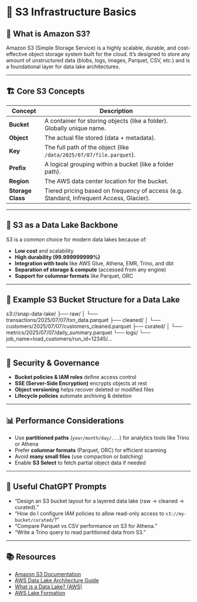 # 🌊 S3 Infrastructure Basics

## 🧠 What is Amazon S3?

Amazon S3 (Simple Storage Service) is a highly scalable, durable, and cost-effective object storage system built for the cloud. It’s designed to store any amount of unstructured data (blobs, logs, images, Parquet, CSV, etc.) and is a foundational layer for data lake architectures.

---

## 🏗️ Core S3 Concepts

| Concept       | Description |
|---------------|-------------|
| **Bucket**    | A container for storing objects (like a folder). Globally unique name. |
| **Object**    | The actual file stored (data + metadata). |
| **Key**       | The full path of the object (like `/data/2025/07/07/file.parquet`). |
| **Prefix**    | A logical grouping within a bucket (like a folder path). |
| **Region**    | The AWS data center location for the bucket. |
| **Storage Class** | Tiered pricing based on frequency of access (e.g. Standard, Infrequent Access, Glacier). |

---

## 🧰 S3 as a Data Lake Backbone

S3 is a common choice for modern data lakes because of:

- **Low cost** and scalability  
- **High durability (99.999999999%)**  
- **Integration with tools** like AWS Glue, Athena, EMR, Trino, and dbt  
- **Separation of storage & compute** (accessed from any engine)  
- **Support for columnar formats** like Parquet, ORC  

---

## 🧪 Example S3 Bucket Structure for a Data Lake

s3://snap-data-lake/
├── raw/
│   └── transactions/2025/07/07/txn_data.parquet
├── cleaned/
│   └── customers/2025/07/07/customers_cleaned.parquet
├── curated/
│   └── metrics/2025/07/07/daily_summary.parquet
└── logs/
└── job_name=load_customers/run_id=12345/…

---

## 🔐 Security & Governance

- **Bucket policies & IAM roles** define access control  
- **SSE (Server-Side Encryption)** encrypts objects at rest  
- **Object versioning** helps recover deleted or modified files  
- **Lifecycle policies** automate archiving & deletion  

---

## 📊 Performance Considerations

- Use **partitioned paths** (`year/month/day/...`) for analytics tools like Trino or Athena  
- Prefer **columnar formats** (Parquet, ORC) for efficient scanning  
- Avoid **many small files** (use compaction or batching)  
- Enable **S3 Select** to fetch partial object data if needed  

---

## 🧠 Useful ChatGPT Prompts

- “Design an S3 bucket layout for a layered data lake (raw → cleaned → curated).”  
- “How do I configure IAM policies to allow read-only access to `s3://my-bucket/curated/`?”  
- “Compare Parquet vs CSV performance on S3 for Athena.”  
- “Write a Trino query to read partitioned data from S3.”

---

## 📚 Resources

- [Amazon S3 Documentation](https://docs.aws.amazon.com/s3/index.html)  
- [AWS Data Lake Architecture Guide](https://docs.aws.amazon.com/whitepapers/latest/building-data-lakes/index.html)  
- [What is a Data Lake? (AWS)](https://aws.amazon.com/big-data/datalakes-and-analytics/what-is-a-data-lake/)  
- [AWS Lake Formation](https://aws.amazon.com/lake-formation/)
